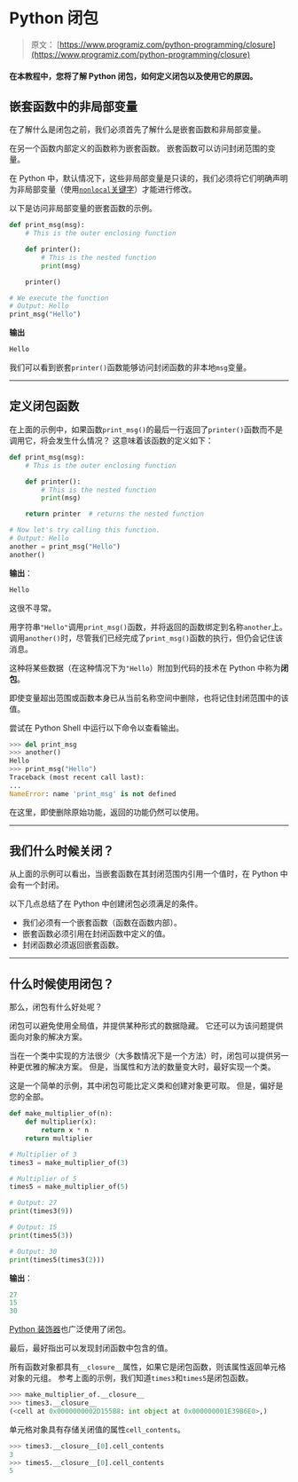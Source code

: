 # Python 闭包

> 原文： [https://www.programiz.com/python-programming/closure](https://www.programiz.com/python-programming/closure)

#### 在本教程中，您将了解 Python 闭包，如何定义闭包以及使用它的原因。

## 嵌套函数中的非局部变量

在了解什么是闭包之前，我们必须首先了解什么是嵌套函数和非局部变量。

在另一个函数内部定义的函数称为嵌套函数。 嵌套函数可以访问封闭范围的变量。

在 Python 中，默认情况下，这些非局部变量是只读的，我们必须将它们明确声明为非局部变量（使用[`nonlocal`关键字](/python-programming/keyword-list#nonlocal)）才能进行修改。

以下是访问非局部变量的嵌套函数的示例。

```py
def print_msg(msg):
    # This is the outer enclosing function

    def printer():
        # This is the nested function
        print(msg)

    printer()

# We execute the function
# Output: Hello
print_msg("Hello")
```

**输出**

```py
Hello
```

我们可以看到嵌套`printer()`函数能够访问封闭函数的非本地`msg`变量。

* * *

## 定义闭包函数

在上面的示例中，如果函数`print_msg()`的最后一行返回了`printer()`函数而不是调用它，将会发生什么情况？ 这意味着该函数的定义如下：

```py
def print_msg(msg):
    # This is the outer enclosing function

    def printer():
        # This is the nested function
        print(msg)

    return printer  # returns the nested function

# Now let's try calling this function.
# Output: Hello
another = print_msg("Hello")
another()
```

**输出**：

```py
Hello
```

这很不寻常。

用字符串`"Hello"`调用`print_msg()`函数，并将返回的函数绑定到名称`another`上。 调用`another()`时，尽管我们已经完成了`print_msg()`函数的执行，但仍会记住该消息。

这种将某些数据（在这种情况下为`"Hello`）附加到代码的技术在 Python 中称为**闭包**。

即使变量超出范围或函数本身已从当前名称空间中删除，也将记住封闭范围中的该值。

尝试在 Python Shell 中运行以下命令以查看输出。

```py
>>> del print_msg
>>> another()
Hello
>>> print_msg("Hello")
Traceback (most recent call last):
...
NameError: name 'print_msg' is not defined
```

在这里，即使删除原始功能，返回的功能仍然可以使用。

* * *

## 我们什么时候关闭？

从上面的示例可以看出，当嵌套函数在其封闭范围内引用一个值时，在 Python 中会有一个封闭。

以下几点总结了在 Python 中创建闭包必须满足的条件。

*   我们必须有一个嵌套函数（函数在函数内部）。
*   嵌套函数必须引用在封闭函数中定义的值。
*   封闭函数必须返回嵌套函数。

* * *

## 什么时候使用闭包？

那么，闭包有什么好处呢？

闭包可以避免使用全局值，并提供某种形式的数据隐藏。 它还可以为该问题提供面向对象的解决方案。

当在一个类中实现的方法很少（大多数情况下是一个方法）时，闭包可以提供另一种更优雅的解决方案。 但是，当属性和方法的数量变大时，最好实现一个类。

这是一个简单的示例，其中闭包可能比定义类和创建对象更可取。 但是，偏好是您的全部。

```py
def make_multiplier_of(n):
    def multiplier(x):
        return x * n
    return multiplier

# Multiplier of 3
times3 = make_multiplier_of(3)

# Multiplier of 5
times5 = make_multiplier_of(5)

# Output: 27
print(times3(9))

# Output: 15
print(times5(3))

# Output: 30
print(times5(times3(2)))
```

**输出**：

```py
27
15
30
```

[Python 装饰器](/python-programming/decorator)也广泛使用了闭包。

最后，最好指出可以发现封闭函数中包含的值。

所有函数对象都具有`__closure__`属性，如果它是闭包函数，则该属性返回单元格对象的元组。 参考上面的示例，我们知道`times3`和`times5`是闭包函数。

```py
>>> make_multiplier_of.__closure__
>>> times3.__closure__
(<cell at 0x0000000002D155B8: int object at 0x000000001E39B6E0>,)
```

单元格对象具有存储关闭值的属性`cell_contents`。

```py
>>> times3.__closure__[0].cell_contents
3
>>> times5.__closure__[0].cell_contents
5
```